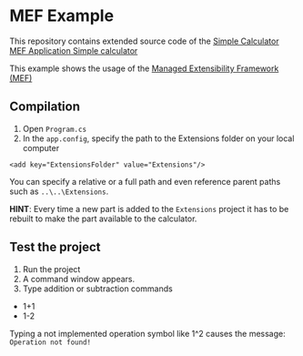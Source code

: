 # MEF Example

This repository contains extended source code of the [Simple Calculator MEF Application Simple calculator](https://code.msdn.microsoft.com/windowsdesktop/Simple-Calculator-MEF-1152654e)


This example shows the usage of the [Managed Extensibility Framework (MEF)](https://msdn.microsoft.com/en-us/library/dd460648(v=vs.110).aspx)


## Compilation

1. Open `Program.cs`
2. In the `app.config`, specify the path to the Extensions folder on your local computer

  ```
  <add key="ExtensionsFolder" value="Extensions"/>
  ```

You can specify a relative or a full path and even reference parent paths such as `..\..\Extensions`.

**HINT**: Every time a new part is added to the `Extensions` project it has to be rebuilt to make the part available to the calculator.


## Test the project

1. Run the project
2. A command window appears.
3. Type addition or subtraction commands
  * 1+1
  * 1-2
  
  Typing a not implemented operation symbol like 1^2 causes the message: `Operation not found!`
